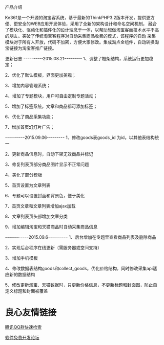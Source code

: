 产品介绍

Ke361是一个开源的淘宝客系统，基于最新的ThinkPHP3.2版本开发，提供更方便、更安全的WEB应用开发体验，采用了全新的架构设计和命名空间机制，
融合了模块化、驱动化和插件化的设计理念于一体，以帮助想做淘宝客而技术水平不高的朋友。突破了传统淘宝客程序对自动采集商品收费的模式，该程序的自动
采集模块对于所有人开放，代码不加密，方便大家修改。集成淘点金组件，自动转换淘宝链接为淘宝客推广链接。


更新日志
----------2015.08.21---------
1、调整了框架结构，系统运行更加稳定；

2、优化了默认模板，界面更加美观；

3、增加内容管理系统；

4、增加了专题模块，用户可自由定制专题活动；

5、增加了标签系统，文章和商品都可添加标签；

6、优化了商品采集功能；

7、增加首页幻灯片广告；
 
----------2015.09.06---------
1、修改goods表goods_id 为id，以其他表结构统一

2、更新商品信息时，自动下架无效商品并标记

3、修复列表页部分商品图片显示不正常问题

4、美化了部分模板

5、首页设置为文章列表

6、专题可以设置封面和背景色，便于美化

7、首页文章和文章列表增加ajax加载

8、文章列表页头部增加文章分类

9、增加编辑淘宝和天猫商品时自动采集商品信息

------------2015.09.6----------
1、后台增加在专题里查看商品列表及删除商品

2、实现后台程序在线更新（需服务器或空间支持）

3、增加手机模板

4、修改数据表结构goods和collect_goods，优化价格结构，同时修改采集api适应新的数据结构

5、修改更新淘宝、天猫数据时，只更新价格信息，不更新标题和封面图，防止自定义标题和封面被覆盖



 # 良心友情链接

[腾讯QQ群快速检索](http://u.720life.cn/s/8cf73f7c)

[软件免费开发论坛](http://u.720life.cn/s/bbb01dc0)
